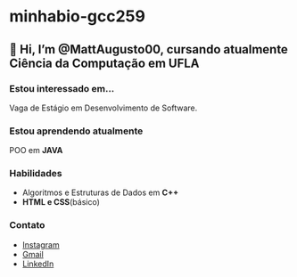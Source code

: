 # minhabio-gcc259

## 👋 Hi, I’m @MattAugusto00, cursando atualmente Ciência da Computação em UFLA
 ### Estou interessado em...
 Vaga de Estágio em Desenvolvimento de Software.
 ### Estou aprendendo atualmente
 POO em **JAVA**
 ### Habilidades
 * Algoritmos e Estruturas de Dados em **C++**
 * **HTML e CSS**(básico)
 ### Contato
- [Instagram](mattaugusto00)
- [Gmail](mateus.pinto@estudante.ufla.br)
- [LinkedIn](linkedin.com/in/mateus-silveira-793172161)
